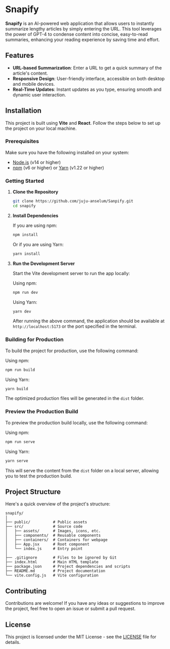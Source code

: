 # Snapify

**Snapify** is an AI-powered web application that allows users to instantly summarize lengthy articles by simply entering the URL. This tool leverages the power of GPT-4 to condense content into concise, easy-to-read summaries, enhancing your reading experience by saving time and effort.

## Features

- **URL-based Summarization**: Enter a URL to get a quick summary of the article's content.
- **Responsive Design**: User-friendly interface, accessible on both desktop and mobile devices.
- **Real-Time Updates**: Instant updates as you type, ensuring smooth and dynamic user interaction.

## Installation

This project is built using **Vite** and **React**. Follow the steps below to set up the project on your local machine.

### Prerequisites

Make sure you have the following installed on your system:

- [Node.js](https://nodejs.org/) (v14 or higher)
- [npm](https://www.npmjs.com/) (v6 or higher) or [Yarn](https://yarnpkg.com/) (v1.22 or higher)

### Getting Started

1. **Clone the Repository**

   ```bash
   git clone https://github.com/juju-anselum/Sanpify.git
   cd snapify
   ```

2. **Install Dependencies**

   If you are using npm:

   ```bash
   npm install
   ```

   Or if you are using Yarn:

   ```bash
   yarn install
   ```

3. **Run the Development Server**

   Start the Vite development server to run the app locally:

   Using npm:

   ```bash
   npm run dev
   ```

   Using Yarn:

   ```bash
   yarn dev
   ```

   After running the above command, the application should be available at `http://localhost:5173` or the port specified in the terminal.

### Building for Production

To build the project for production, use the following command:

Using npm:

```bash
npm run build
```

Using Yarn:

```bash
yarn build
```

The optimized production files will be generated in the `dist` folder.

### Preview the Production Build

To preview the production build locally, use the following command:

Using npm:

```bash
npm run serve
```

Using Yarn:

```bash
yarn serve
```

This will serve the content from the `dist` folder on a local server, allowing you to test the production build.

## Project Structure

Here's a quick overview of the project's structure:

```
snapify/
│
├── public/          # Public assets
├── src/             # Source code
│   ├── assets/      # Images, icons, etc.
│   ├── components/  # Reusable components
│   ├── containers/  # Containers for webpage
│   ├── App.jsx      # Root component
│   └── index.js     # Entry point
│
├── .gitignore       # Files to be ignored by Git
├── index.html       # Main HTML template
├── package.json     # Project dependencies and scripts
├── README.md        # Project documentation
└── vite.config.js   # Vite configuration
```

## Contributing

Contributions are welcome! If you have any ideas or suggestions to improve the project, feel free to open an issue or submit a pull request.

## License

This project is licensed under the MIT License - see the [LICENSE](LICENSE) file for details.
